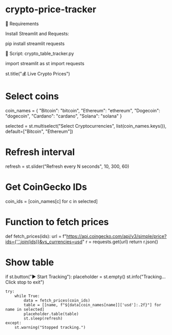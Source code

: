 # crypto-price-tracker
🧰 Requirements

Install Streamlit and Requests:

pip install streamlit requests


🧾 Script: crypto_table_tracker.py

import streamlit as st
import requests

st.title("💰 Live Crypto Prices")

# Select coins
coin_names = {
    "Bitcoin": "bitcoin",
    "Ethereum": "ethereum",
    "Dogecoin": "dogecoin",
    "Cardano": "cardano",
    "Solana": "solana"
}

selected = st.multiselect("Select Cryptocurrencies", list(coin_names.keys()), default=["Bitcoin", "Ethereum"])

# Refresh interval
refresh = st.slider("Refresh every N seconds", 10, 300, 60)

# Get CoinGecko IDs
coin_ids = [coin_names[c] for c in selected]

# Function to fetch prices
def fetch_prices(ids):
    url = f"https://api.coingecko.com/api/v3/simple/price?ids={','.join(ids)}&vs_currencies=usd"
    r = requests.get(url)
    return r.json()

# Show table
if st.button("▶ Start Tracking"):
    placeholder = st.empty()
    st.info("Tracking... Click stop to exit")

    try:
        while True:
            data = fetch_prices(coin_ids)
            table = [[name, f"${data[coin_names[name]]['usd']:.2f}"] for name in selected]
            placeholder.table(table)
            st.sleep(refresh)
    except:
        st.warning("Stopped tracking.")
